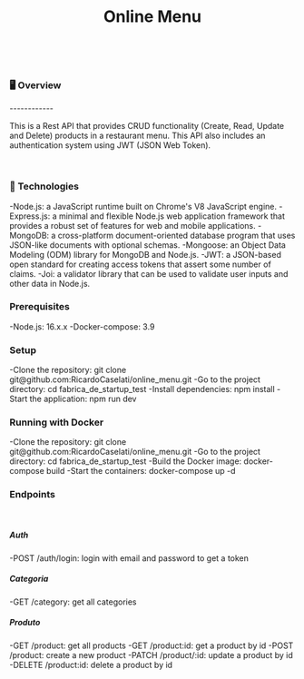 <h1 align="center">Online Menu</h1>
</br>
</br>
</br>
<h3>🖥️ Overview</h3>
------------
<p>This is a Rest API that provides CRUD functionality (Create, Read, Update and Delete) products in a restaurant menu. This API also includes an authentication system using JWT (JSON Web Token).</p>
</br>
<h3>🦾 Technologies</h3>
-Node.js: a JavaScript runtime built on Chrome's V8 JavaScript engine.
-Express.js: a minimal and flexible Node.js web application framework that provides a robust set of features for web and mobile applications.
-MongoDB: a cross-platform document-oriented database program that uses JSON-like documents with optional schemas.
-Mongoose: an Object Data Modeling (ODM) library for MongoDB and Node.js.
-JWT: a JSON-based open standard for creating access tokens that assert some number of claims.
-Joi: a validator library that can be used to validate user inputs and other data in Node.js.
</br>
<h3>Prerequisites</h3>
-Node.js: 16.x.x
-Docker-compose: 3.9
</br>
<h3>Setup</h3>
-Clone the repository: git clone git@github.com:RicardoCaselati/online_menu.git
-Go to the project directory: cd fabrica_de_startup_test
-Install dependencies: npm install
-Start the application: npm run dev
</br>
<h3>Running with Docker</h3>
-Clone the repository: git clone git@github.com:RicardoCaselati/online_menu.git
-Go to the project directory: cd fabrica_de_startup_test
-Build the Docker image: docker-compose build
-Start the containers: docker-compose up -d
</br>
<h3>Endpoints</h3>
</br>
<h5>Auth</h5>
-POST /auth/login: login with email and password to get a token
</br>
<h5>Categoria</h5>
-GET /category: get all categories
</br>
<h5>Produto</h5>
-GET /product: get all products
-GET /product:id: get a product by id
-POST /product: create a new product
-PATCH /product/:id: update a product by id
-DELETE /product:id: delete a product by id



